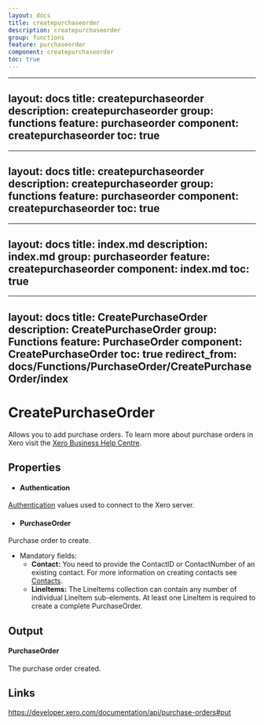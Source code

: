 ```yaml
---
layout: docs
title: createpurchaseorder
description: createpurchaseorder
group: functions
feature: purchaseorder
component: createpurchaseorder
toc: true
---
```

---
layout: docs
title: createpurchaseorder
description: createpurchaseorder
group: functions
feature: purchaseorder
component: createpurchaseorder
toc: true
---
---
layout: docs
title: createpurchaseorder
description: createpurchaseorder
group: functions
feature: purchaseorder
component: createpurchaseorder
toc: true
---
---
layout: docs
title: index.md
description: index.md
group: purchaseorder
feature: createpurchaseorder
component: index.md
toc: true
---
---
layout: docs
title: CreatePurchaseOrder
description: CreatePurchaseOrder
group: Functions
feature: PurchaseOrder
component: CreatePurchaseOrder
toc: true
redirect_from: docs/Functions/PurchaseOrder/CreatePurchaseOrder/index
---
CreatePurchaseOrder
============

Allows you to add purchase orders. To learn more about purchase orders in Xero visit the [Xero Business Help Centre](https://help.xero.com/int/PurchaseOrders).

Properties
----------

- #### Authentication
[Authentication](../../../Common/Authentication/Index.md) values used to connect to the Xero server.
- #### PurchaseOrder
Purchase order to create.
  - Mandatory fields:
    * **Contact:**  You need to provide the ContactID or ContactNumber of an existing contact. For more information on creating contacts see [Contacts](../../Contact/CreateContact/Index.md).
    * **LineItems:** The LineItems collection can contain any number of individual LineItem sub-elements. At least one LineItem is required to create a complete PurchaseOrder.


Output
-----
#### PurchaseOrder
The purchase order created.

Links
-----

https://developer.xero.com/documentation/api/purchase-orders#put
